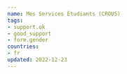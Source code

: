 ```yaml
---
name: Mes Services Étudiants (CROUS)
tags:
- support.ok
- good_support
- form.gender
countries:
- fr
updated: 2022-12-23
---
```



